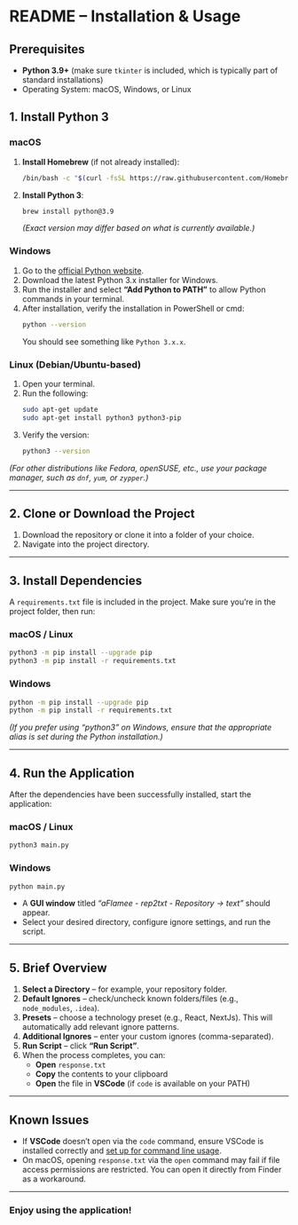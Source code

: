 # README – Installation & Usage

## Prerequisites

- **Python 3.9+** (make sure `tkinter` is included, which is typically part of standard installations)
- Operating System: macOS, Windows, or Linux

## 1. Install Python 3

### macOS
1. **Install Homebrew** (if not already installed):  
   ```bash
   /bin/bash -c "$(curl -fsSL https://raw.githubusercontent.com/Homebrew/install/HEAD/install.sh)"
   ```
2. **Install Python 3**:  
   ```bash
   brew install python@3.9
   ```
   *(Exact version may differ based on what is currently available.)*

### Windows
1. Go to the [official Python website](https://www.python.org/downloads/).
2. Download the latest Python 3.x installer for Windows.
3. Run the installer and select **“Add Python to PATH”** to allow Python commands in your terminal.
4. After installation, verify the installation in PowerShell or cmd:
   ```bash
   python --version
   ```
   You should see something like `Python 3.x.x`.

### Linux (Debian/Ubuntu-based)
1. Open your terminal.
2. Run the following:
   ```bash
   sudo apt-get update
   sudo apt-get install python3 python3-pip
   ```
3. Verify the version:
   ```bash
   python3 --version
   ```

*(For other distributions like Fedora, openSUSE, etc., use your package manager, such as `dnf`, `yum`, or `zypper`.)*

---

## 2. Clone or Download the Project
1. Download the repository or clone it into a folder of your choice.
2. Navigate into the project directory.

---

## 3. Install Dependencies
A `requirements.txt` file is included in the project. Make sure you’re in the project folder, then run:

### macOS / Linux
```bash
python3 -m pip install --upgrade pip
python3 -m pip install -r requirements.txt
```

### Windows
```bash
python -m pip install --upgrade pip
python -m pip install -r requirements.txt
```

*(If you prefer using “python3” on Windows, ensure that the appropriate alias is set during the Python installation.)*

---

## 4. Run the Application
After the dependencies have been successfully installed, start the application:

### macOS / Linux
```bash
python3 main.py
```

### Windows
```bash
python main.py
```

- A **GUI window** titled *“aFlamee - rep2txt - Repository -> text”* should appear.
- Select your desired directory, configure ignore settings, and run the script.

---

## 5. Brief Overview
1. **Select a Directory** – for example, your repository folder.
2. **Default Ignores** – check/uncheck known folders/files (e.g., `node_modules`, `.idea`).
3. **Presets** – choose a technology preset (e.g., React, NextJs). This will automatically add relevant ignore patterns.
4. **Additional Ignores** – enter your custom ignores (comma-separated).
5. **Run Script** – click **“Run Script”**.
6. When the process completes, you can:
   - **Open** `response.txt`
   - **Copy** the contents to your clipboard
   - **Open** the file in **VSCode** (if `code` is available on your PATH)

---

## Known Issues
- If **VSCode** doesn’t open via the `code` command, ensure VSCode is installed correctly and [set up for command line usage](https://code.visualstudio.com/docs/setup/mac#_launching-from-the-command-line).
- On macOS, opening `response.txt` via the `open` command may fail if file access permissions are restricted. You can open it directly from Finder as a workaround.

---

### Enjoy using the application!

